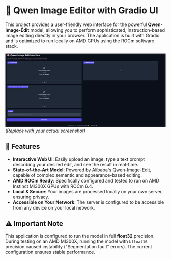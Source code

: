# 🎨 Qwen Image Editor with Gradio UI

This project provides a user-friendly web interface for the powerful **Qwen-Image-Edit** model, allowing you to perform sophisticated, instruction-based image editing directly in your browser. The application is built with Gradio and is optimized to run locally on AMD GPUs using the ROCm software stack.

![Screenshot](Screenshot.png)
*(Replace with your actual screenshot)*

## 🌟 Features

- **Interactive Web UI**: Easily upload an image, type a text prompt describing your desired edit, and see the result in real-time.
- **State-of-the-Art Model**: Powered by Alibaba's Qwen-Image-Edit, capable of complex semantic and appearance-based editing.
- **AMD ROCm Ready**: Specifically configured and tested to run on AMD Instinct MI300X GPUs with ROCm 6.4.
- **Local & Secure**: Your images are processed locally on your own server, ensuring privacy.
- **Accessible on Your Network**: The server is configured to be accessible from any device on your local network.

## ⚠️ Important Note

This application is configured to run the model in full **float32** precision. During testing on an AMD MI300X, running the model with `bfloat16` precision caused instability ("Segmentation fault" errors). The current configuration ensures stable performance.
